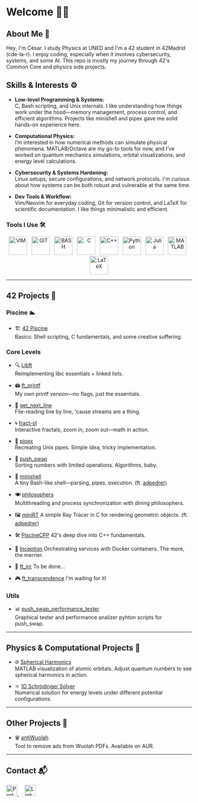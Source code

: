 # Welcome 👋🏽

## About Me 🧠  
Hey, I'm César. I study Physics at UNED and I'm a 42 student in 42Madrid (cde-la-r). I enjoy coding, especially when it involves cybersecurity, systems, and some AI. This repo is mostly my journey through 42's Common Core and physics side projects.

## Skills & Interests ⚙️  

- **Low-level Programming & Systems:**  
  C, Bash scripting, and Unix internals. I like understanding how things work under the hood—memory management, process control, and efficient algorithms. Projects like minishell and pipex gave me solid hands-on experience here.

- **Computational Physics:**  
  I’m interested in how numerical methods can simulate physical phenomena. MATLAB/Octave are my go-to tools for now, and I’ve worked on quantum mechanics simulations, orbital visualizations, and energy level calculations.

- **Cybersecurity & Systems Hardening:**  
  Linux setups, secure configurations, and network protocols. I'm curious about how systems can be both robust and vulnerable at the same time.

- **Dev Tools & Workflow:**  
  Vim/Neovim for everyday coding, Git for version control, and LaTeX for scientific documentation. I like things minimalistic and efficient.

### Tools I Use 🛠️  

<p align="center">
  <a href="https://www.vim.org/"><img src="https://upload.wikimedia.org/wikipedia/commons/9/9f/Vimlogo.svg" alt="VIM" width="50"/></a>&nbsp;&nbsp;
  <a href="https://git-scm.com/"><img src="https://upload.wikimedia.org/wikipedia/commons/e/e0/Git-logo.svg" alt="GIT" width="50"/></a>&nbsp;&nbsp;
  <a href="https://www.gnu.org/software/bash/"><img src="https://upload.wikimedia.org/wikipedia/commons/8/82/Gnu-bash-logo.svg" alt="BASH" width="50"/></a>&nbsp;&nbsp;
  <a href="https://en.cppreference.com/w/c/language"><img src="https://upload.wikimedia.org/wikipedia/commons/1/19/C_Logo.png" alt="C" width="50"/></a>&nbsp;&nbsp;
  <a href="https://en.cppreference.com/w/cpp"><img src="https://upload.wikimedia.org/wikipedia/commons/1/18/ISO_C%2B%2B_Logo.svg" alt="C++" width="50"/></a>&nbsp;&nbsp;
  <a href="https://www.python.org/"><img src="https://upload.wikimedia.org/wikipedia/commons/c/c3/Python-logo-notext.svg" alt="Python" width="50"/></a>&nbsp;&nbsp;
  <a href="https://www.julialang.org/"><img src="https://upload.wikimedia.org/wikipedia/commons/1/1f/Julia_Programming_Language_Logo.svg" alt="Julia" width="50"/></a>&nbsp;&nbsp;
  <a href="https://www.mathworks.com/"><img src="https://upload.wikimedia.org/wikipedia/commons/2/21/Matlab_Logo.png" alt="MATLAB" width="50"/></a>&nbsp;&nbsp;
  <a href="https://www.latex-project.org/"><img src="https://upload.wikimedia.org/wikipedia/commons/9/92/LaTeX_logo.svg" alt="LaTeX" width="50"/></a>
</p>

---

## 42 Projects 🚀  

### Piscine 🏊  
- 🏗️ [42 Piscine](https://github.com/cesardelarosa/42-Piscine)  
  Basics: Shell scripting, C fundamentals, and some creative suffering.  

### Core Levels  

- 🔍 [Libft](https://github.com/cesardelarosa/Libft)  
  Reimplementing libc essentials + linked lists.   

- 🖨️ [ft_printf](https://github.com/cesardelarosa/ft_printf)  
  My own printf version—no flags, just the essentials.  

- 📖 [get_next_line](https://github.com/cesardelarosa/get_next_line)  
  File-reading line by line, 'cause streams are a thing.  

- 🌀 [fract-ol](https://github.com/cesardelarosa/fract-ol)  
  Interactive fractals, zoom in, zoom out—math in action.  

- 🚰 [pipex](https://github.com/cesardelarosa/pipex)  
  Recreating Unix pipes. Simple idea, tricky implementation.  

- 🧮 [push_swap](https://github.com/cesardelarosa/push_swap)  
  Sorting numbers with limited operations. Algorithms, baby.  

- 🐚 [minishell](https://github.com/cesardelarosa/minishell)  
  A tiny Bash-like shell—parsing, pipes, execution. (ft. [adpedrer](https://github.com/AdrianPMiro))

- 🍽️ [philosophers](https://github.com/cesardelarosa/philosophers)  
  Multithreading and process synchronization with dining philosophers.
  
- 🖼️ [miniRT](https://github.com/AdrianPMiro/miniRT)
  A simple Ray Tracer in C for rendering geometric objects. (ft. [adpedrer](https://github.com/AdrianPMiro))

- 🛠️ [PiscineCPP](https://github.com/cesardelarosa/PiscineCPP)
  42's deep dive into C++ fundamentals.
  
- 🐳 [Inception](https://github.com/cesardelarosa/Inception)
  Orchestrating services with Docker containers. The more, the merrier.
  
- 💬 [ft_irc]()
  To be done...

- 🎮 [ft_transcendence]()
  I'm waiting for it!
  
### Utils

- 📊 [push_swap_performance_tester](https://github.com/cesardelarosa/push_swap_performance_tester)  
  Graphical tester and performance analizer pyhton scripts for push_swap.

---

## Physics & Computational Projects 🧪  

- 🌐 [Spherical Harmonics](https://github.com/cesardelarosa/SphericalHarmonics)  
  MATLAB visualization of atomic orbitals. Adjust quantum numbers to see spherical harmonics in action.  

- ⚛️ [1D Schrödinger Solver](https://github.com/cesardelarosa/Schrodinger_1D)  
  Numerical solution for energy levels under different potential configurations.  

---

## Other Projects 🎯  

- 🗑️ [antiWuolah](https://github.com/cesardelarosa/antiWuolah)  
  Tool to remove ads from Wuolah PDFs. Available on AUR.  

---

## Contact 📬  
<a href="mailto:cesardelarosa.code@proton.me">
  <img src="https://upload.wikimedia.org/wikipedia/commons/thumb/0/0c/ProtonMail_icon.svg/1920px-ProtonMail_icon.svg.png" alt="ProtonMail" width="30"/>
</a>&nbsp;&nbsp;&nbsp;
<a href="https://www.linkedin.com/in/c%C3%A9sar-de-la-rosa-sobrino-6b4403239/">
  <img src="https://upload.wikimedia.org/wikipedia/commons/c/ca/LinkedIn_logo_initials.png" alt="LinkedIn" width="30"/>
</a>
